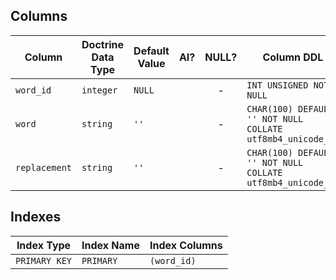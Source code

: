 ## Columns

| Column | Doctrine Data Type | Default Value | AI? | NULL? | Column DDL |
| ------ | ------------------ | ------------- | :-: | :---: | ---------- |
| `word_id` | `integer` | `NULL` |  | - | `INT UNSIGNED NOT NULL` |
| `word` | `string` | `''` |  | - | `CHAR(100) DEFAULT '' NOT NULL COLLATE utf8mb4_unicode_ci` |
| `replacement` | `string` | `''` |  | - | `CHAR(100) DEFAULT '' NOT NULL COLLATE utf8mb4_unicode_ci` |

## Indexes

| Index Type | Index Name | Index Columns |
| ---------- | ---------- | ------------- |
| `PRIMARY KEY` | `PRIMARY` | `(word_id)` |
